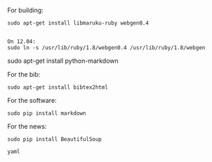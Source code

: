 For building:

    sudo apt-get install libmaruku-ruby webgen0.4
    

    On 12.04:
    sudo ln -s /usr/lib/ruby/1.8/webgen0.4 /usr/lib/ruby/1.8/webgen


sudo apt-get install python-markdown

For the bib:

    sudo apt-get install bibtex2html


For the software:

    sudo pip install markdown 
    
For the news:

    sudo pip install BeautifulSoup 
    
    yaml
